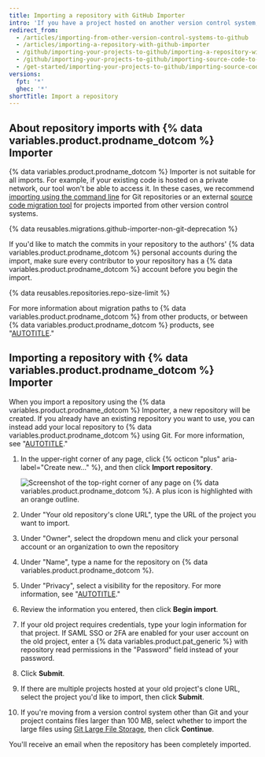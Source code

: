 ```yaml
---
title: Importing a repository with GitHub Importer
intro: 'If you have a project hosted on another version control system, you can automatically import it to {% data variables.product.prodname_dotcom %} using the {% data variables.product.prodname_dotcom %} Importer tool.'
redirect_from:
  - /articles/importing-from-other-version-control-systems-to-github
  - /articles/importing-a-repository-with-github-importer
  - /github/importing-your-projects-to-github/importing-a-repository-with-github-importer
  - /github/importing-your-projects-to-github/importing-source-code-to-github/importing-a-repository-with-github-importer
  - /get-started/importing-your-projects-to-github/importing-source-code-to-github/importing-a-repository-with-github-importer
versions:
  fpt: '*'
  ghec: '*'
shortTitle: Import a repository
---
```


## About repository imports with {% data variables.product.prodname_dotcom %} Importer

{% data variables.product.prodname_dotcom %} Importer is not suitable for all imports. For example, if your existing code is hosted on a private network, our tool won't be able to access it. In these cases, we recommend [importing using the command line](/migrations/importing-source-code/using-the-command-line-to-import-source-code/importing-an-external-git-repository-using-the-command-line) for Git repositories or an external [source code migration tool](/migrations/importing-source-code/using-the-command-line-to-import-source-code) for projects imported from other version control systems.

{% data reusables.migrations.github-importer-non-git-deprecation %}

If you'd like to match the commits in your repository to the authors' {% data variables.product.prodname_dotcom %} personal accounts during the import, make sure every contributor to your repository has a {% data variables.product.prodname_dotcom %} account before you begin the import.

{% data reusables.repositories.repo-size-limit %}

For more information about migration paths to {% data variables.product.prodname_dotcom %} from other products, or between {% data variables.product.prodname_dotcom %} products, see "[AUTOTITLE](/migrations/overview/migration-paths-to-github)."

## Importing a repository with {% data variables.product.prodname_dotcom %} Importer

When you import a repository using the {% data variables.product.prodname_dotcom %} Importer, a new repository will be created. If you already have an existing repository you want to use, you can instead add your local repository to {% data variables.product.prodname_dotcom %} using Git. For more information, see "[AUTOTITLE](/migrations/importing-source-code/using-the-command-line-to-import-source-code/adding-locally-hosted-code-to-github#importing-a-git-repository-with-the-command-line)."

1. In the upper-right corner of any page, click {% octicon "plus" aria-label="Create new..." %}, and then click **Import repository**.

   ![Screenshot of the top-right corner of any page on {% data variables.product.prodname_dotcom %}. A plus icon is highlighted with an orange outline.](/assets/images/help/importer/import-repository.png)

1. Under "Your old repository's clone URL", type the URL of the project you want to import.
1. Under "Owner", select the dropdown menu and click your personal account or an organization to own the repository
1. Under "Name", type a name for the repository on {% data variables.product.prodname_dotcom %}.
1. Under "Privacy", select a visibility for the repository. For more information, see "[AUTOTITLE](/repositories/managing-your-repositorys-settings-and-features/managing-repository-settings/setting-repository-visibility)."
1. Review the information you entered, then click **Begin import**.
1. If your old project requires credentials, type your login information for that project. If SAML SSO or 2FA are enabled for your user account on the old project, enter a {% data variables.product.pat_generic %} with repository read permissions in the "Password" field instead of your password.
1. Click **Submit**.
1. If there are multiple projects hosted at your old project's clone URL, select the project you'd like to import, then click **Submit**.
1. If you're moving from a version control system other than Git and your project contains files larger than 100 MB, select whether to import the large files using [Git Large File Storage](/repositories/working-with-files/managing-large-files), then click **Continue**.

You'll receive an email when the repository has been completely imported.
